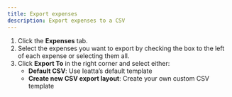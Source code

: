 ```yaml
---
title: Export expenses
description: Export expenses to a CSV
---
```

<div id="ieatta-classic" markdown="1">

1. Click the **Expenses** tab. 
2. Select the expenses you want to export by checking the box to the left of each expense or selecting them all. 
3. Click **Export To** in the right corner and select either:
   - **Default CSV**: Use Ieatta’s default template
   - **Create new CSV export layout**: Create your own custom CSV template

</div>
